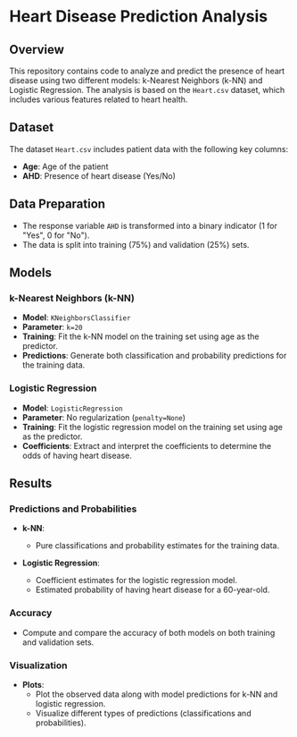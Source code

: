# Heart Disease Prediction Analysis

## Overview
This repository contains code to analyze and predict the presence of heart disease using two different models: k-Nearest Neighbors (k-NN) and Logistic Regression. The analysis is based on the `Heart.csv` dataset, which includes various features related to heart health.


## Dataset
The dataset `Heart.csv` includes patient data with the following key columns:
- **Age**: Age of the patient
- **AHD**: Presence of heart disease (Yes/No)
  
## Data Preparation
- The response variable `AHD` is transformed into a binary indicator (1 for "Yes", 0 for "No").
- The data is split into training (75%) and validation (25%) sets.


## Models

### k-Nearest Neighbors (k-NN)
- **Model**: `KNeighborsClassifier`
- **Parameter**: `k=20`
- **Training**: Fit the k-NN model on the training set using age as the predictor.
- **Predictions**: Generate both classification and probability predictions for the training data.

### Logistic Regression
- **Model**: `LogisticRegression`
- **Parameter**: No regularization (`penalty=None`)
- **Training**: Fit the logistic regression model on the training set using age as the predictor.
- **Coefficients**: Extract and interpret the coefficients to determine the odds of having heart disease.


## Results

### Predictions and Probabilities

- **k-NN**:
  - Pure classifications and probability estimates for the training data.

- **Logistic Regression**:
  - Coefficient estimates for the logistic regression model.
  - Estimated probability of having heart disease for a 60-year-old.

### Accuracy

- Compute and compare the accuracy of both models on both training and validation sets.

### Visualization

- **Plots**:
  - Plot the observed data along with model predictions for k-NN and logistic regression.
  - Visualize different types of predictions (classifications and probabilities).

